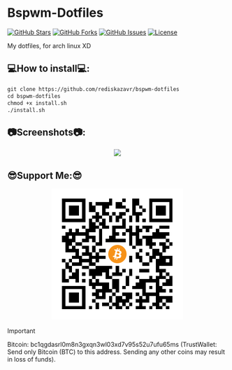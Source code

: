 # Bspwm-Dotfiles

[![GitHub Stars](https://img.shields.io/github/stars/rediskazavr/bspwm-dotfiles.svg?style=social&label=Star)](https://github.com/rediskazavr/bspwm-dotfiles)
[![GitHub Forks](https://img.shields.io/github/forks/rediskazavr/bspwm-dotfiles.svg?style=social&label=Fork)](https://github.com/rediskazavr/bspwm-dotfiles)
[![GitHub Issues](https://img.shields.io/github/issues/rediskazavr/bspwm-dotfiles.svg)](https://github.com/rediskazavr/bspwm-dotfiles/issues)
[![License](https://img.shields.io/github/license/rediskazavr/bspwm-dotfiles.svg)](https://github.com/rediskazavr/bspwm-dotfiles/blob/master/LICENSE)

My dotfiles, for arch linux XD

## 💻How to install💻:
```
git clone https://github.com/rediskazavr/bspwm-dotfiles
cd bspwm-dotfiles
chmod +x install.sh
./install.sh
```

## 📷Screenshots📷:

<p align="center">
  <img src="./docs/"/>
</p>

## 😎Support Me:😎
<p align="center">
  <img src="./docs/BTC.png"/>
</p>

> [!IMPORTANT]
> Bitcoin: bc1qgdasrl0m8n3gxqn3wl03xd7v95s52u7ufu65ms (TrustWallet: Send only Bitcoin (BTC) to this address. Sending any other coins may result in loss of funds).